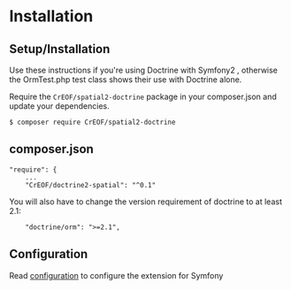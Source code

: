 # Installation

## Setup/Installation

Use these instructions if you're using Doctrine with Symfony2 , otherwise the OrmTest.php test class shows their use with Doctrine alone.

Require the `CrEOF/spatial2-doctrine` package in your composer.json and update
your dependencies.

    $ composer require CrEOF/spatial2-doctrine
    
## composer.json

    "require": {
    	...
        "CrEOF/doctrine2-spatial": "^0.1"
    
You will also have to change the version requirement of doctrine to at least 2.1:

        "doctrine/orm": ">=2.1",

## Configuration
Read [configuration]() to configure the extension for Symfony
